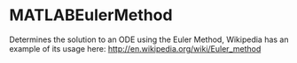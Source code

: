 MATLABEulerMethod
=================

Determines the solution to an ODE using the Euler Method, Wikipedia has an example of its usage here: http://en.wikipedia.org/wiki/Euler_method
